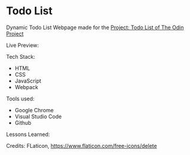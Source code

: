 # Todo List

Dynamic Todo List Webpage made for the [Project: Todo List of The Odin Project](https://www.theodinproject.com/lessons/node-path-javascript-todo-list)

Live Preview:

Tech Stack:

- HTML
- CSS
- JavaScript
- Webpack

Tools used:

- Google Chrome
- Visual Studio Code
- Github

Lessons Learned:

Credits:
FLaticon, https://www.flaticon.com/free-icons/delete
